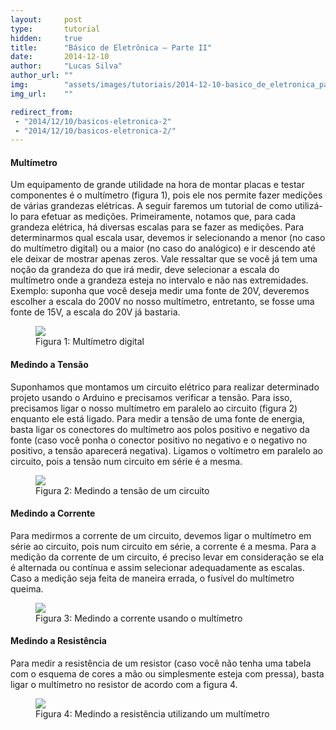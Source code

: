 ```yaml
---
layout:     post
type:       tutorial
hidden:     true
title:      "Básico de Eletrônica – Parte II"
date:       2014-12-10
author:     "Lucas Silva"
author_url: ""
img:        "assets/images/tutoriais/2014-12-10-basico_de_eletronica_parte_2/digital-multimeter.jpg"
img_url:    ""

redirect_from:
 - "2014/12/10/basicos-eletronica-2"
 - "2014/12/10/basicos-eletronica-2/"
---
```


#### Multímetro

Um equipamento de grande utilidade na hora de montar placas e testar componentes é o multímetro (figura 1), pois ele nos permite fazer medições de várias grandezas elétricas. A seguir faremos um tutorial de como utilizá-lo para efetuar as medições. Primeiramente, notamos que, para cada grandeza elétrica, há diversas escalas para se fazer as medições. Para determinarmos qual escala usar, devemos ir selecionando a menor (no caso do multímetro digital) ou a maior (no caso do analógico) e ir descendo até ele deixar de mostrar apenas zeros. Vale ressaltar que se você já tem uma noção da grandeza do que irá medir, deve selecionar a escala do multímetro onde a grandeza esteja no intervalo e não nas extremidades. Exemplo: suponha que você deseja medir uma fonte de 20V, deveremos escolher a escala do 200V no nosso multímetro, entretanto, se fosse uma fonte de 15V, a escala do 20V já bastaria.

<div class="img-container">
  <figure>
    <img src="{{ site.baseurl }}/assets/images/tutoriais/2014-12-10-basico_de_eletronica_parte_2/DP1000-031-XINDAR-100.jpg">
    <figcaption>Figura 1: Multímetro digital</figcaption>
  </figure>
</div>

#### Medindo a Tensão

Suponhamos que montamos um circuito elétrico para realizar determinado projeto usando o Arduino e precisamos verificar a tensão. Para isso, precisamos ligar o nosso multímetro em paralelo ao circuito (figura 2) enquanto ele está ligado. Para medir a tensão de uma fonte de energia, basta ligar os conectores do multímetro aos polos positivo e negativo da fonte (caso você ponha o conector positivo no negativo e o negativo no positivo, a tensão aparecerá negativa). Ligamos o voltímetro em paralelo ao circuito, pois a tensão num circuito em série é a mesma.

<div class="img-container">
  <figure>
    <img src="{{ site.baseurl }}/assets/images/tutoriais/2014-12-10-basico_de_eletronica_parte_2/measuring-voltage.gif">
    <figcaption>Figura 2: Medindo a tensão de um circuito</figcaption>
  </figure>
</div>

#### Medindo a Corrente

Para medirmos a corrente de um circuito, devemos ligar o multímetro em série ao circuito, pois num circuito em série, a corrente é a mesma. Para a medição da corrente de um circuito, é preciso levar em consideração se ela é alternada ou contínua e assim selecionar adequadamente as escalas. Caso a medição seja feita de maneira errada, o fusível do multímetro queima.

<div class="img-container">
  <figure>
    <img src="{{ site.baseurl }}/assets/images/tutoriais/2014-12-10-basico_de_eletronica_parte_2/CJni.jpg">
    <figcaption>Figura 3: Medindo a corrente usando o multímetro</figcaption>
  </figure>
</div>

#### Medindo a Resistência

Para medir a resistência de um resistor (caso você não tenha uma tabela com o esquema de cores a mão ou simplesmente esteja com pressa), basta ligar o multímetro no resistor de acordo com a figura 4.

<div class="img-container">
  <figure>
    <img src="{{ site.baseurl }}/assets/images/tutoriais/2014-12-10-basico_de_eletronica_parte_2/multimeters-resistance-measurement.jpg">
    <figcaption>Figura 4: Medindo a resistência utilizando um multímetro</figcaption>
  </figure>
</div>
